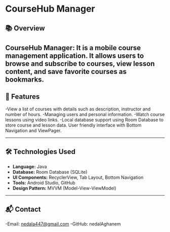 # CourseHub Manager

## 📚 Overview
CourseHub Manager: It is a mobile course management application. It allows users to browse and subscribe to courses, view lesson content, and save favorite courses as bookmarks.
-----

## 🚀 Features 
-View a list of courses with details such as description, instructor and number of hours.
-Managing users and personal information.
-Watch course lessons using video links.
-Local database support using Room Database to store course and lesson data.
User friendly interface with Bottom Navigation and ViewPager.

-----

## 🛠️ Technologies Used
- **Language:** Java
- **Database:** Room Database (SQLite)
- **UI Components:** RecyclerView, Tab Layout, Bottom Navigation
- **Tools:** Android Studio, GitHub
- **Design Pattern:** MVVM (Model-View-ViewModel)

-----

## 📬 Contact
-Email: nedala447@gmail.com
-GitHub: nedalAghanem
